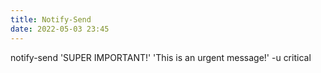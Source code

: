 ```yaml
---
title: Notify-Send
date: 2022-05-03 23:45
---
```

notify-send 'SUPER IMPORTANT!' 'This is an urgent message!' -u critical
